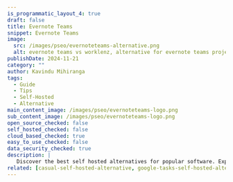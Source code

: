 ```yaml
---
is_programmatic_layout_4: true
draft: false
title: Evernote Teams
snippet: Evernote Teams
image:
  src: /images/pseo/evernoteteams-alternative.png
  alt: evernote teams vs worklenz, alternative for evernote teams project managemet tool, task management, resource management, productivity, self-hosted
publishDate: 2024-11-21
category: ""
author: Kavindu Mihiranga
tags:
  - Guide
  - Tips
  - Self-Hosted
  - Alternative
main_content_image: /images/pseo/evernoteteams-logo.png
sub_content_image: /images/pseo/evernoteteams-logo.png
open_source_checked: false
self_hosted_checked: false
cloud_based_checked: true
easy_to_use_checked: false
data_security_checked: true
description: |
   Discover the best self hosted alternatives for popular software. Explore our comprehensive guides and find the perfect solution for your needs today.
related: [casual-self-hosted-alternative, google-tasks-self-hosted-alternative, slack-self-hosted-alternative, trello-self-hosted-alternative]
---
```

